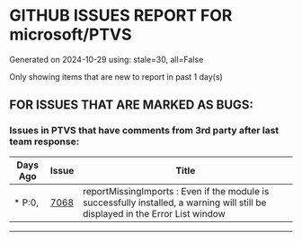 
# GITHUB ISSUES REPORT FOR microsoft/PTVS


Generated on 2024-10-29 using: stale=30, all=False


Only showing items that are new to report in past 1 day(s)


## FOR ISSUES THAT ARE MARKED AS BUGS:


### Issues in PTVS that have comments from 3rd party after last team response:

| Days Ago | Issue | Title |
| --- | --- | --- |
 | \* P:0,  |[7068](https://github.com/microsoft/PTVS/issues/7068 "reportMissingImports : Even if the module is successfully installed, a warning will still be displayed in the Error List window")  |reportMissingImports : Even if the module is successfully installed, a warning will still be displayed in the Error List window |

---




















